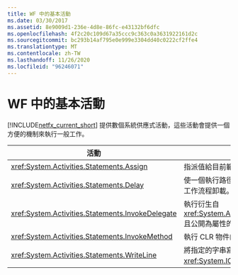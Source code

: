 ```yaml
---
title: WF 中的基本活動
ms.date: 03/30/2017
ms.assetid: 8e9009d1-236e-4d8e-86fc-e43132bf6dfc
ms.openlocfilehash: 4f2c20c109d67a35ccc9c363c0a3631922161d2c
ms.sourcegitcommit: bc293b14af795e0e999e3304dd40c0222cf2ffe4
ms.translationtype: MT
ms.contentlocale: zh-TW
ms.lasthandoff: 11/26/2020
ms.locfileid: "96246071"
---
```

# <a name="primitives-activities-in-wf"></a>WF 中的基本活動

[!INCLUDE[netfx_current_short](../../../includes/netfx-current-short-md.md)] 提供數個系統供應式活動，這些活動會提供一個方便的機制來執行一般工作。  
  
|活動|描述|  
|--------------|-----------------|  
|<xref:System.Activities.Statements.Assign>|指派值給目前範圍中的變數。|  
|<xref:System.Activities.Statements.Delay>|使一個執行路徑進入閒置狀態，或許可讓工作流程卸載。|  
|<xref:System.Activities.Statements.InvokeDelegate>|執行衍生自 <xref:System.Activities.ActivityDelegate> 且公開為屬性的委派。|  
|<xref:System.Activities.Statements.InvokeMethod>|執行 CLR 物件的公用方法。|  
|<xref:System.Activities.Statements.WriteLine>|將指定的字串寫入主控台或指定的 <xref:System.IO.TextWriter> 物件。|
